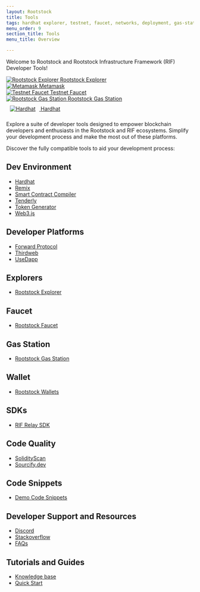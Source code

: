 ```yaml
---
layout: Rootstock
title: Tools
tags: hardhat explorer, testnet, faucet, networks, deployment, gas-station, tools, Rootstock, ethereum, smart-contracts, install, get-started, how-to, wallets
menu_order: 9
section_title: Tools
menu_title: Overview

---
```

Welcome to Rootstock and Rootstock Infrastructure Framework (RIF) Developer Tools!


<div id="stats-carousel" class="owl-carousel owl-theme">
    <div class="item">
        <a href="https://explorer.rsk.co" target="blank">
        <img src="/assets/img/tools/3-rootstock-explorer.png" alt="Rootstock Explorer">
        <a class="company-name" href="https://explorer.rsk.co" target="blank">Rootstock Explorer</a>
    </a>
    </div>
    <div class="item">
        <a href="https://metamask.io" target="blank">
        <img src="/assets/img/tools/3-metamask.png" alt="Metamask">
        <a class="company-name" href="https://metamask.io" target="blank">Metamask</a>
    </a>
    </div>
    <div class="item">
        <a href="https://faucet.testnet.rsk.co" target="blank">
        <img src="/assets/img/tools/4-testnet-faucet.png" alt="Testnet Faucet">
        <a class="company-name" href="https://faucet.testnet.rsk.co" target="blank">Testnet Faucet</a>
    </a>
    </div>
    <div class="item">
        <a href="https://rskgasstation.info" target="blank">
        <img src="/assets/img/tools/1-gasstation.png" alt="Rootstock Gas Station">
        <a class="company-name" href="https://rskgasstation.info" target="blank">Rootstock Gas Station</a>
    </a>
    </div>
    <div class="item">
       <a href="https://hardhat.org" target="blank">
        <img src="/assets/img/tools/2-hardhat.jpg" alt="Hardhat" style="margin: 10px;">
        <a class="company-name" href="https://hardhat.org">Hardhat</a>
    </a>
    </div>
</div>


Explore a suite of developer tools designed to empower blockchain developers and enthusiasts in the Rootstock and RIF ecosystems. Simplify your development process and make the most out of these platforms. 

Discover the fully compatible tools to aid your development process:

## Dev Environment
- [Hardhat](https://dev.rootstock.io/kb/hardhat-setup-on-rsk/)
- [Remix](https://dev.rootstock.io/kb/remix-and-metamask-with-rsk-testnet/)
- [Smart Contract Compiler](https://dev.rootstock.io/kb/compile-smart-contracts-go/)
- [Tenderly](https://dev.rootstock.io/kb/build-with-tenderly/)
- [Token Generator](https://dev.rootstock.io/kb/create-a-token//)
- [Web3.js](https://dev.rootstock.io/kb/frontend-web3-local/)

## Developer Platforms
- [Forward Protocol](https://forwardprotocol.io/)
- [Thirdweb](https://thirdweb.com/)
- [UseDapp](https://usedapp.io/)

## Explorers
- [Rootstock Explorer](https://dev.rootstock.io/tools/explorer/)

## Faucet
- [Rootstock Faucet](https://dev.rootstock.io/tools/faucet/)

## Gas Station
- [Rootstock Gas Station](https://dev.rootstock.io/develop/apps/tools/gas-station/)

## Wallet
- [Rootstock Wallets](https://dev.rootstock.io/develop/wallet/use/)

## SDKs
- [RIF Relay SDK](https://github.com/rsksmart/rif-relay-sample-dapp#rif-relaying-services-sdk-sample-dapp)


## Code Quality
- [SolidityScan](https://solidityscan.com/)
- [Sourcify.dev](https://sourcify.dev)

## Code Snippets
- [Demo Code Snippets](https://github.com/rsksmart/demo-code-snippet)

## Developer Support and Resources
- [Discord](https://dev.rootstock.io/discord/)
- [Stackoverflow](https://stackoverflow.com/questions/tagged/rsk)
- [FAQs](https://dev.rootstock.io/kb/faqs/)

## Tutorials and Guides
- [Knowledge base](https://dev.rootstock.io/kb/)
- [Quick Start](https://dev.rootstock.io/guides/quickstart/)

